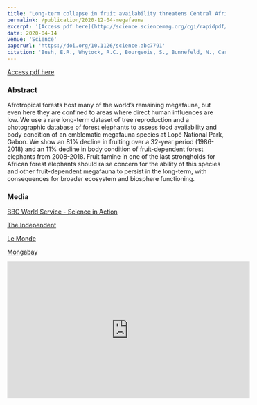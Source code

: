 ```yaml
---
title: "Long-term collapse in fruit availability threatens Central African forest megafauna"
permalink: /publication/2020-12-04-megafauna
excerpt: '[Access pdf here](http://science.sciencemag.org/cgi/rapidpdf/science.abc7791?ijkey=gu9UBUhFsxKvk&keytype=ref&siteid=sci)'
date: 2020-04-14
venue: 'Science'
paperurl: 'https://doi.org/10.1126/science.abc7791'
citation: 'Bush, E.R., Whytock, R.C., Bourgeois, S., Bunnefeld, N., Cardoso, A.W., Dikangadissi, J.T., Dimbonda, P., Dimoto, E., Ndong, J.E., Jeffery, K.J. and Lehmann, D., 2020. Long-term collapse in fruit availability threatens Central African forest megafauna. Science, 370(6521), pp1219-1222'
---
```

  
  [Access pdf here](http://science.sciencemag.org/cgi/rapidpdf/science.abc7791?ijkey=gu9UBUhFsxKvk&keytype=ref&siteid=sci)

<div data-badge-details="right" data-badge-type="medium-donut" data-doi="10.1038/nature.2014.14583" data-hide-no-mentions="true" class="altmetric-embed"></div>

### Abstract
Afrotropical forests host many of the world’s remaining megafauna, but even here they are confined to areas where direct human influences are low. We use a rare long-term dataset of tree reproduction and a photographic database of forest elephants to assess food availability and body condition of an emblematic megafauna species at Lopé National Park, Gabon. We show an 81% decline in fruiting over a 32-year period (1986-2018) and an 11% decline in body condition of fruit-dependent forest elephants from 2008-2018. Fruit famine in one of the last strongholds for African forest elephants should raise concern for the ability of this species and other fruit-dependent megafauna to persist in the long-term, with consequences for broader ecosystem and biosphere functioning.


### Media

[BBC World Service - Science in Action](https://www.bbc.co.uk/sounds/play/w3cszh0x)

[The Independent](https://www.independent.co.uk/environment/stop-illegal-wildlife-trade-elephants-starving-climate-crisis-causes-africa-s-largest-rainforest-wither-and-die-b582490.html)

[Le Monde](https://www.lemonde.fr/afrique/article/2020/10/01/en-afrique-centrale-le-rechauffement-climatique-affame-les-elephants-de-forets_6054415_3212.html)

[Mongabay](https://news.mongabay.com/2020/10/with-a-drastic-decline-in-tropical-fruit-gabons-rainforest-mega-gardeners-go-hungry/)


<iframe width="560" height="315" src="https://www.youtube.com/embed/r3bWu2YbP_M" frameborder="0" allow="accelerometer; autoplay; clipboard-write; encrypted-media; gyroscope; picture-in-picture" allowfullscreen></iframe>
